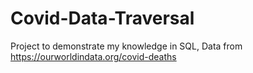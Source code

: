 # Covid-Data-Traversal
Project to demonstrate my knowledge in SQL,
Data from https://ourworldindata.org/covid-deaths
